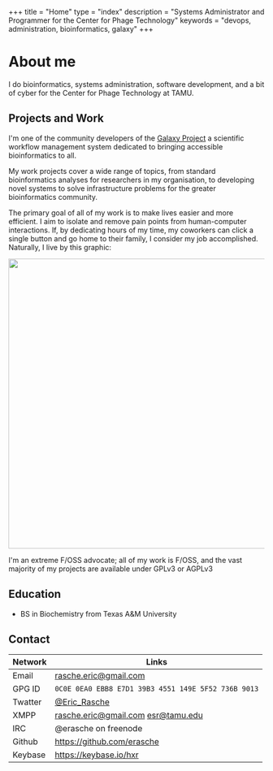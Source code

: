 +++
title = "Home"
type = "index"
description = "Systems Administrator and Programmer for the Center for Phage Technology"
keywords = "devops, administration, bioinformatics, galaxy"
+++

# About me

I do bioinformatics, systems administration, software development, and a
bit of cyber for the Center for Phage Technology at TAMU.


## Projects and Work

I'm one of the community developers of the [Galaxy Project](https://github.com/galaxyproject/galaxy)
a scientific workflow management system dedicated to bringing accessible
bioinformatics to all.

My work projects cover a wide range of topics, from standard bioinformatics
analyses for researchers in my organisation, to developing novel systems to
solve infrastructure problems for the greater bioinformatics community.

The primary goal of all of my work is to make lives easier and more
efficient. I aim to isolate and remove pain points from human-computer
interactions. If, by dedicating hours of my time, my coworkers can click a
single button and go home to their family, I consider my job accomplished.
Naturally, I live by this graphic:

<a href="https://xkcd.com/1205/">
	<img src="https://imgs.xkcd.com/comics/is_it_worth_the_time.png" width="571" style="max-width: 100%">
</a>

I'm an extreme F/OSS advocate; all of my work is F/OSS, and the vast majority of my projects are available under GPLv3 or AGPLv3

## Education

- BS in Biochemistry from Texas A&amp;M University


## Contact


<table class="pure-table pure-table-bordered">
	<thead>
		<tr>
			<th>Network</th>
			<th>Links</th>
		</tr>
	</thead>
	<tbody>
		<tr>
			<td>Email</td>
			<td><a href="mailto:rasche.eric@gmail.com">rasche.eric@gmail.com</a></td>
		</tr>
		<tr>
			<td>GPG ID</td>
			<td>
			<code>0C0E 0EA0 EBB8 E7D1 39B3 4551 149E 5F52 736B 9013</code></td>
		</tr>
		<tr>
			<td>Twatter</td>
			<td><a href="https://twitter.com/Eric_Rasche">@Eric_Rasche</a></td>
		</tr>
		<tr>
			<td>XMPP</td>
			<td>
				<a href="xmpp:rasche.eric@gmail.com">rasche.eric@gmail.com</a>
				<a href="xmpp:esr@tamu.edu">esr@tamu.edu</a>
			</td>
		</tr>
		<tr>
			<td>IRC</td>
			<td>@erasche on freenode</td>
		</tr>
		<tr>
			<td>Github</td>
			<td><a href="https://github.com/erasche">https://github.com/erasche</a></td>
		</tr>
		<tr>
			<td>Keybase</td>
			<td><a href="https://keybase.io/hxr">https://keybase.io/hxr</a></td>
		</tr>
	</tbody>
</table>
